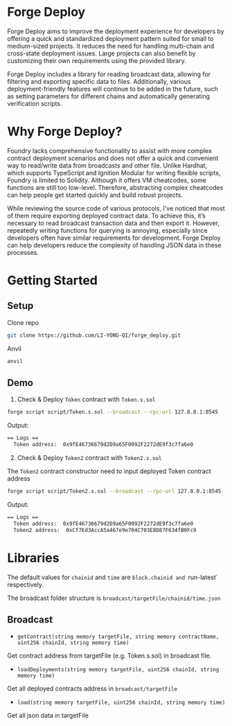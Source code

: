 # Forge Deploy

Forge Deploy aims to improve the deployment experience for developers by offering a quick and standardized deployment pattern suited for small to medium-sized projects. It reduces the need for handling multi-chain and cross-state deployment issues. Large projects can also benefit by customizing their own requirements using the provided library.

Forge Deploy includes a library for reading broadcast data, allowing for filtering and exporting specific data to files. Additionally, various deployment-friendly features will continue to be added in the future, such as setting parameters for different chains and automatically generating verification scripts.

# Why Forge Deploy?

Foundry lacks comprehensive functionality to assist with more complex contract deployment scenarios and does not offer a quick and convenient way to read/write data from broadcasts and other file. Unlike Hardhat, which supports TypeScript and Ignition Modular for writing flexible scripts, Foundry is limited to Solidity. Although it offers VM cheatcodes, some functions are still too low-level. Therefore, abstracting complex cheatcodes can help people get started quickly and build robust projects.

While reviewing the source code of various protocols, I've noticed that most of them require exporting deployed contract data. To achieve this, it’s necessary to read broadcast transaction data and then export it. However, repeatedly writing functions for querying is annoying, especially since developers often have similar requirements for development. Forge Deploy can help developers reduce the complexity of handling JSON data in these processes.

# Getting Started

## Setup

Clone repo

```sh
git clone https://github.com/LI-YONG-QI/forge_deploy.git
```

Anvil

```sh
anvil
```

## Demo

1. Check & Deploy `Token` contract with `Token.s.sol`

```sh
forge script script/Token.s.sol --broadcast --rpc-url 127.0.0.1:8545
```

Output:

```sh
== Logs ==
  Token address:  0x9fE46736679d2D9a65F0992F2272dE9f3c7fa6e0
```

2. Check & Deploy `Token2` contract with `Token2.s.sol`

The `Token2` contract constructor need to input deployed Token contract address

```sh
forge script script/Token2.s.sol --broadcast --rpc-url 127.0.0.1:8545
```

Output:

```sh
== Logs ==
  Token address:  0x9fE46736679d2D9a65F0992F2272dE9f3c7fa6e0
  Token2 address:  0xCf7Ed3AccA5a467e9e704C703E8D87F634fB0Fc9
```

# Libraries

The default values for `chainid` and `time` are `block.chainid and `run-latest` respectively.

The broadcast folder structure is `broadcast/targetFile/chainid/time.json`

## Broadcast

- `getContract(string memory targetFile, string memory contractName, uint256 chainId, string memory time)`

Get contract address from targetFile (e.g. Token.s.sol) in broadcast file.

- `loadDeployments(string memory targetFile, uint256 chainId, string memory time)`

Get all deployed contracts address in `broadcast/targetFile`

- `load(string memory targetFile, uint256 chainId, string memory time)`

Get all json data in targetFile
